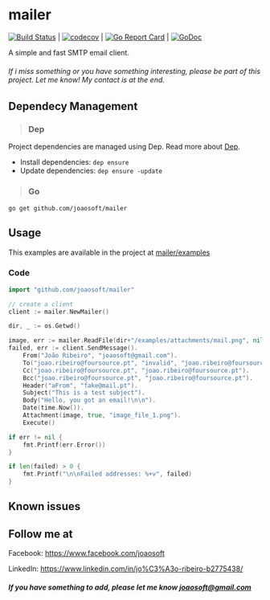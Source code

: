 # mailer
[![Build Status](https://travis-ci.org/joaosoft/mailer.svg?branch=master)](https://travis-ci.org/joaosoft/mailer) | [![codecov](https://codecov.io/gh/joaosoft/mailer/branch/master/graph/badge.svg)](https://codecov.io/gh/joaosoft/mailer) | [![Go Report Card](https://goreportcard.com/badge/github.com/joaosoft/mailer)](https://goreportcard.com/report/github.com/joaosoft/mailer) | [![GoDoc](https://godoc.org/github.com/joaosoft/mailer?status.svg)](https://godoc.org/github.com/joaosoft/mailer)

A simple and fast SMTP email client.

###### If i miss something or you have something interesting, please be part of this project. Let me know! My contact is at the end.

## Dependecy Management 
>### Dep

Project dependencies are managed using Dep. Read more about [Dep](https://github.com/golang/dep).
* Install dependencies: `dep ensure`
* Update dependencies: `dep ensure -update`


>### Go
```
go get github.com/joaosoft/mailer
```

## Usage 
This examples are available in the project at [mailer/examples](https://github.com/joaosoft/mailer/tree/master/examples)

### Code
```go
import "github.com/joaosoft/mailer"

// create a client
client := mailer.NewMailer()

dir, _ := os.Getwd()

image, err := mailer.ReadFile(dir+"/examples/attachments/mail.png", nil)
failed, err := client.SendMessage().
    From("João Ribeiro", "joaosoft@gmail.com").
    To("joao.ribeiro@foursource.pt", "invalid", "joao.ribeiro@foursource.pt").
    Cc("joao.ribeiro@foursource.pt", "joao.ribeiro@foursource.pt").
    Bcc("joao.ribeiro@foursource.pt", "joao.ribeiro@foursource.pt").
    Header("aFrom", "fake@mail.pt").
    Subject("This is a test subject").
    Body("Hello, you got an email!\n\n").
    Date(time.Now()).
    Attachment(image, true, "image_file_1.png").
    Execute()

if err != nil {
    fmt.Printf(err.Error())
}

if len(failed) > 0 {
    fmt.Printf("\n\nFailed addresses: %+v", failed)
}
```

## Known issues

## Follow me at
Facebook: https://www.facebook.com/joaosoft

LinkedIn: https://www.linkedin.com/in/jo%C3%A3o-ribeiro-b2775438/

##### If you have something to add, please let me know joaosoft@gmail.com

